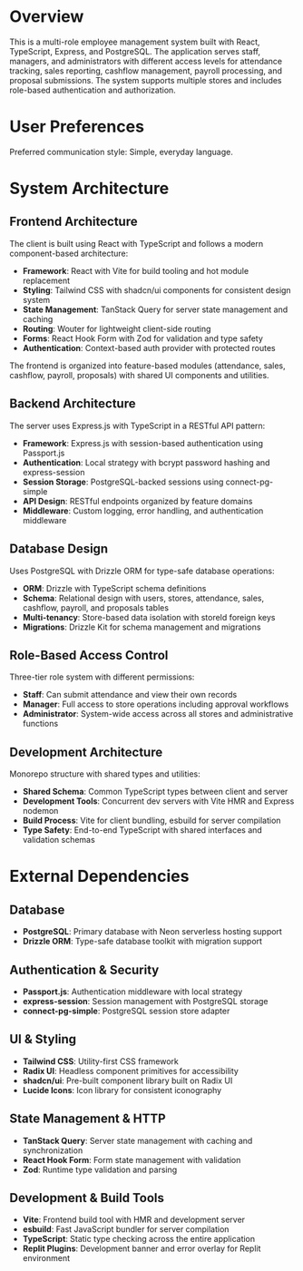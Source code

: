 # Overview

This is a multi-role employee management system built with React, TypeScript, Express, and PostgreSQL. The application serves staff, managers, and administrators with different access levels for attendance tracking, sales reporting, cashflow management, payroll processing, and proposal submissions. The system supports multiple stores and includes role-based authentication and authorization.

# User Preferences

Preferred communication style: Simple, everyday language.

# System Architecture

## Frontend Architecture
The client is built using React with TypeScript and follows a modern component-based architecture:

- **Framework**: React with Vite for build tooling and hot module replacement
- **Styling**: Tailwind CSS with shadcn/ui components for consistent design system
- **State Management**: TanStack Query for server state management and caching
- **Routing**: Wouter for lightweight client-side routing
- **Forms**: React Hook Form with Zod for validation and type safety
- **Authentication**: Context-based auth provider with protected routes

The frontend is organized into feature-based modules (attendance, sales, cashflow, payroll, proposals) with shared UI components and utilities.

## Backend Architecture
The server uses Express.js with TypeScript in a RESTful API pattern:

- **Framework**: Express.js with session-based authentication using Passport.js
- **Authentication**: Local strategy with bcrypt password hashing and express-session
- **Session Storage**: PostgreSQL-backed sessions using connect-pg-simple
- **API Design**: RESTful endpoints organized by feature domains
- **Middleware**: Custom logging, error handling, and authentication middleware

## Database Design
Uses PostgreSQL with Drizzle ORM for type-safe database operations:

- **ORM**: Drizzle with TypeScript schema definitions
- **Schema**: Relational design with users, stores, attendance, sales, cashflow, payroll, and proposals tables
- **Multi-tenancy**: Store-based data isolation with storeId foreign keys
- **Migrations**: Drizzle Kit for schema management and migrations

## Role-Based Access Control
Three-tier role system with different permissions:

- **Staff**: Can submit attendance and view their own records
- **Manager**: Full access to store operations including approval workflows
- **Administrator**: System-wide access across all stores and administrative functions

## Development Architecture
Monorepo structure with shared types and utilities:

- **Shared Schema**: Common TypeScript types between client and server
- **Development Tools**: Concurrent dev servers with Vite HMR and Express nodemon
- **Build Process**: Vite for client bundling, esbuild for server compilation
- **Type Safety**: End-to-end TypeScript with shared interfaces and validation schemas

# External Dependencies

## Database
- **PostgreSQL**: Primary database with Neon serverless hosting support
- **Drizzle ORM**: Type-safe database toolkit with migration support

## Authentication & Security  
- **Passport.js**: Authentication middleware with local strategy
- **express-session**: Session management with PostgreSQL storage
- **connect-pg-simple**: PostgreSQL session store adapter

## UI & Styling
- **Tailwind CSS**: Utility-first CSS framework
- **Radix UI**: Headless component primitives for accessibility
- **shadcn/ui**: Pre-built component library built on Radix UI
- **Lucide Icons**: Icon library for consistent iconography

## State Management & HTTP
- **TanStack Query**: Server state management with caching and synchronization
- **React Hook Form**: Form state management with validation
- **Zod**: Runtime type validation and parsing

## Development & Build Tools
- **Vite**: Frontend build tool with HMR and development server
- **esbuild**: Fast JavaScript bundler for server compilation
- **TypeScript**: Static type checking across the entire application
- **Replit Plugins**: Development banner and error overlay for Replit environment